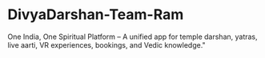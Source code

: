 # DivyaDarshan-Team-Ram
One India, One Spiritual Platform – A unified app for temple darshan, yatras, live aarti, VR experiences, bookings, and Vedic knowledge."
